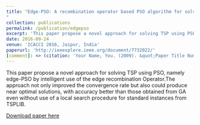```yaml
---
title: "Edge-PSO: A recombination operator based PSO algorithm for solving TSP
"
collection: publications
permalink: /publication/edgepso
excerpt: 'This paper propose a novel approach for solving TSP using PSO, namely edge-PSO by intelligent use of the edge recombination Operator.The approach not only improved the convergence rate but also could produce near optimal solutions, with accuracy better than those obtained from GA even without use of a local search procedure for standard instances from TSPLIB.'
date: 2016-09-24
venue: 'ICACCI 2016, Jaipur, India'
paperurl: 'http://ieeexplore.ieee.org/document/7732022/'
[comment]: <> (citation: 'Your Name, You. (2009). &quot;Paper Title Number 1.&quot; <i>Journal 1</i>. 1(1).')
---
```

This paper propose a novel approach for solving TSP using PSO, namely edge-PSO by intelligent use of the edge recombination Operator.The approach not only improved the convergence rate but also could produce near optimal solutions, with accuracy better than those obtained from GA even without use of a local search procedure for standard instances from TSPLIB.

[Download paper here](https://www.researchgate.net/publication/309773614_Edge-PSO_A_recombination_operator_based_PSO_algorithm_for_solving_TSP)
